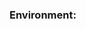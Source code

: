### Environment:

<!--

- `react-native` version:
- `jpush-react-native` version:
  -->




<!-- (What platform are you building for? Choose any from iOS, Android.) -->